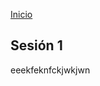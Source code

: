 <!-- No borrar o modificar -->
[Inicio](./index.md)

## Sesión 1 


<!-- Su documentación aquí -->
eeekfeknfckjwkjwn






